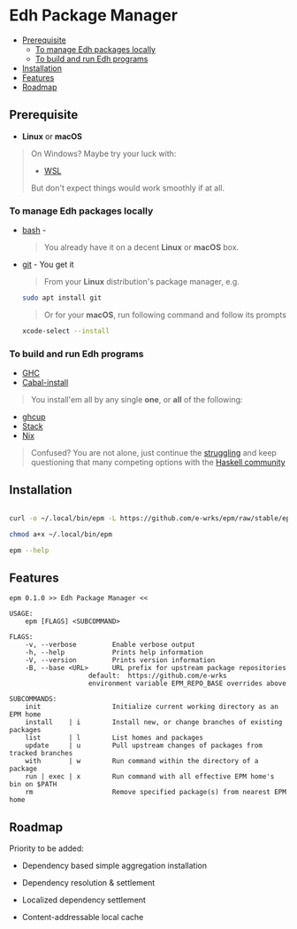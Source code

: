 # Edh Package Manager

- [Prerequisite](#prerequisite)
  - [To manage Edh packages locally](#to-manage-edh-packages-locally)
  - [To build and run Edh programs](#to-build-and-run-edh-programs)
- [Installation](#installation)
- [Features](#features)
- [Roadmap](#roadmap)

## Prerequisite

- **Linux** or **macOS**

> On Windows? Maybe try your luck with:
>
> - [WSL](https://en.wikipedia.org/wiki/Windows_Subsystem_for_Linux)
>
> But don't expect things would work smoothly if at all.

### To manage Edh packages locally

- [bash](https://www.gnu.org/software/bash/) -

  > You already have it on a decent **Linux** or **macOS** box.

- [git](https://git-scm.com/) - You get it

  > From your **Linux** distribution's package manager, e.g.

  ```bash
  sudo apt install git
  ```

  > Or for your **macOS**, run following command and follow its prompts

  ```bash
  xcode-select --install
  ```

### To build and run Edh programs

- [GHC](https://haskell.org/ghc)
- [Cabal-install](https://www.haskell.org/cabal)

> You install'em all by any single **one**, or **all** of the following:

- [ghcup](https://www.haskell.org/ghcup)
- [Stack](https://haskellstack.org)
- [Nix](https://nixos.org/download.html)

> Confused? You are not alone, just continue the
> [struggling](https://www.reddit.com/r/haskell/comments/a69ww2/struggling_to_get_started_with_developing_with)
> and keep questioning that many competing options with the
> [Haskell community](https://www.haskell.org/community)

## Installation

```bash

curl -o ~/.local/bin/epm -L https://github.com/e-wrks/epm/raw/stable/epm

chmod a+x ~/.local/bin/epm

epm --help

```

## Features

```console
epm 0.1.0 >> Edh Package Manager <<

USAGE:
    epm [FLAGS] <SUBCOMMAND>

FLAGS:
    -v, --verbose         Enable verbose output
    -h, --help            Prints help information
    -V, --version         Prints version information
    -B, --base <URL>      URL prefix for upstream package repositories
                    default:  https://github.com/e-wrks
                    environment variable EPM_REPO_BASE overrides above

SUBCOMMANDS:
    init                  Initialize current working directory as an EPM home
    install    | i        Install new, or change branches of existing packages
    list       | l        List homes and packages
    update     | u        Pull upstream changes of packages from tracked branches
    with       | w        Run command within the directory of a package
    run | exec | x        Run command with all effective EPM home's bin on $PATH
    rm                    Remove specified package(s) from nearest EPM home
```

## Roadmap

Priority to be added:

- Dependency based simple aggregation installation

- Dependency resolution & settlement

- Localized dependency settlement

- Content-addressable local cache
